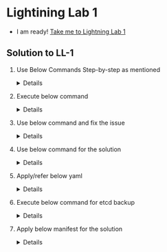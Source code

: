 # Lightining Lab 1

  - I am ready! [Take me to Lightning Lab 1](https://kodekloud.com/courses/539883/lectures/14540066)

## Solution to LL-1

   1. Use Below Commands Step-by-step as mentioned

      <details>
   
      ```
      Master Node:
      kubectl drain node master --ignore-daemonsets
      apt-get install kubeadm=1.17.0-00
      kubeadm  upgrade plan v1.17.0
      kubeadm  upgrade apply v1.17.0
      apt-get install kubelet=1.17.0-00
      kubectl uncordon master
      kubectl drain node01 --ignore-daemonsets
      
      
      Node01:
      apt-get install kubeadm=1.17.0-00
      kubeadm upgrade node --kubelet-version v1.17.0
      apt-get install kubeket=1.17.0-00
      
      
      Back on Master:
      kubectl uncordon node01
      kubectl get pods -o wide | grep gold (make sure this is scheduled on master node)
      ```
      </details>

   2. Execute below command

      <details>
   
      ```
      kubectl -n admin2406 get deployment -o custom-columns=DEPLOYMENT:.metadata.name,CONTAINER_IMAGE:.spec.template.spec.   containers[].image,READY_REPLICAS:.status.readyReplicas,NAMESPACE:.metadata.namespace --sort-by=.metadata.name > /opt/   admin2406_data
      ```
      </details>

   3. Use below command and fix the issue

      <details>

      ```
      Make sure the port for the kube-apiserver is correct.

      Change port from 2379 to 6443 using below command
      
        ```
        vi /root/kubeconfig
        ```

      Now replace the port 2379 with 6443
      
      Run:
      
      kubectl cluster-info --kubeconfig /root/admin.kubeconfig
      ```
      </details>
    
   4. Use below command for the solution

      <details>
     
      ```
      kubectl create deployment  nginx-deploy --image=nginx:1.16
      kubectl set image deployment/nginx-deploy nginx=nginx:1.17 --record
      ```
      </details>
    
   5. Apply/refer below yaml
      
      <details>

      ```
      apiVersion: v1
      kind: PersistentVolumeClaim
      metadata:
        annotations:
        name: mysql-alpha-pvc
        namespace: alpha
      spec:
        accessModes:
        - ReadWriteOnce
        resources:
          requests:
            storage: 1Gi
        storageClassName: slow
      ```
      </details>
  
   6. Execute below command for etcd backup

      <details>

      ```
      etcdctl snapshot save --cacert=/etc/kubernetes/pki/etcd/ca.crt --cert=/etc/kubernetes/pki/etcd/server.crt --key=/etc/kubernetes/pki/etcd/server.key --endpoints=127.0.0.1:2379 /opt/etcd-backup.db
      ```
      </details>

   7. Apply below manifest for the solution

      <details>

      ```
      apiVersion: v1
      kind: Pod
      metadata:
        creationTimestamp: null
        labels:
          run: secret-1401
        name: secret-1401
        namespace: admin1401
      spec:
        volumes:
        - name: secret-volume
          secret:
            secretName: dotfile-secret
        containers:
        - command:
          - sleep
          args:
          - "4800"
          image: busybox
          name: secret-admin
          volumeMounts:
          - name: secret-volume
            readOnly: true
            mountPath: "/etc/secret-volume"     
      ```
      </details>